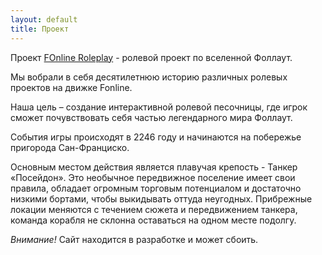 ```yaml
---
layout: default
title: Проект
---
```


Проект [FOnline Roleplay](/) -  ролевой проект по вселенной Фоллаут. 

Мы вобрали в себя десятилетнюю историю различных ролевых проектов на движке Fonline.

Наша цель – создание интерактивной ролевой песочницы, где игрок сможет почувствовать себя частью легендарного мира Фоллаут.

События игры происходят в 2246 году и начинаются на побережье пригорода Сан-Франциско.

Основным местом действия является плавучая крепость - Танкер «Посейдон». Это необычное передвижное поселение имеет свои правила, обладает огромным торговым потенциалом и достаточно низкими бортами, чтобы выкидывать оттуда неугодных. Прибрежные локации меняются с течением сюжета и передвижением танкера, команда корабля не склонна оставаться на одном месте подолгу.

*Внимание!* Сайт находится в разработке и может сбоить.